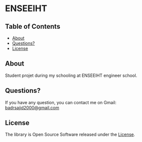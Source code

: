 # ENSEEIHT				

## Table of Contents

- [About](#about)
- [Questions?](#questions)
- [License](#license)

## About

<p>Student projet during my schooling at ENSEEIHT engineer school.</p>

## Questions?

If you have any question, you can contact me on Gmail: badrsajid2000@gmail.com

## License

The library is Open Source Software released under the [License](LICENSE.txt).

